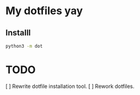 # My dotfiles yay
## Installl
```sh
python3 -m dot
``` 
# TODO
 [ ] Rewrite dotfile installation tool.
 [ ] Rework dotfiles.
